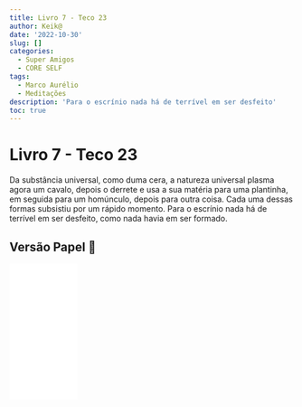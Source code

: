 ```yaml
---
title: Livro 7 - Teco 23
author: Keik@
date: '2022-10-30'
slug: []
categories:
  - Super Amigos
  - CORE SELF
tags:
  - Marco Aurélio
  - Meditações
description: 'Para o escrínio nada há de terrível em ser desfeito'
toc: true
---
```


# Livro 7 - Teco 23

Da substância universal, como duma cera, a natureza universal plasma agora um cavalo, depois o derrete e usa a sua matéria para uma plantinha, em seguida para um homúnculo, depois para outra coisa. Cada uma dessas formas subsistiu por um rápido momento. Para o escrínio nada há de terrível em ser desfeito, como nada havia em ser formado.

## Versão Papel :book:
<iframe style="width:120px;height:240px;" marginwidth="0" marginheight="0" scrolling="no" frameborder="0" src="//ws-na.amazon-adsystem.com/widgets/q?ServiceVersion=20070822&OneJS=1&Operation=GetAdHtml&MarketPlace=BR&source=ss&ref=as_ss_li_til&ad_type=product_link&tracking_id=mundodekeika-20&language=pt_BR&marketplace=amazon&region=BR&placement=B092FVY4BB&asins=B092FVY4BB&linkId=37c5ec14221f61f811029aa88b520891&show_border=true&link_opens_in_new_window=true"></iframe>